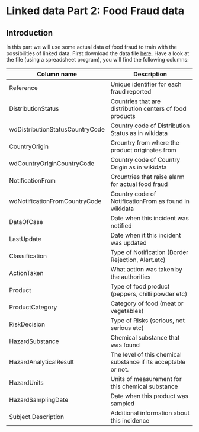 # Linked data Part 2: Food Fraud data

## Introduction

In this part we will use some actual data of food fraud to train with the possibilities of linked data. First download the data file [here](rasff_processed_adulteration_fraud.csv). Have a look at the file (using a spreadsheet program), you will find the following columns:

|Column name| Description|
|---|---|
|Reference|	Unique identifier for each fraud reported|
|DistributionStatus|	Countries that are distribution centers of food products|
|wdDistributionStatusCountryCode|	Country code of Distribution Status as in wikidata|
|CountryOrigin|	Crountry from where the product originates from|
|wdCountryOriginCountryCode|	Country code of Country Origin as in wikidata|
|NotificationFrom|	Crountries that raise alarm for actual food  fraud|
|wdNotificationFromCountryCode|	Country code of NotificationFrom as found in wikidata|
|DataOfCase|	Date when this incident was notified|
|LastUpdate|	Date when it this incident was updated|
|Classification|	Type of Notification (Border Rejection, Alert.etc)|
|ActionTaken|	What action was taken by the authorities|
|Product|	Type of food product (peppers, chilli powder etc)|
|ProductCategory|	Category of food (meat or vegetables)|
|RiskDecision|	Type of Risks (serious, not serious etc)|
|HazardSubstance|	Chemical substance that was found|
|HazardAnalyticalResult|	The level of this chemical substance if its acceptable or not.|
|HazardUnits|	Units of measurement for this chemical substance|
|HazardSamplingDate|	Date when this product was sampled|
|Subject.Description|	Additional information about this incidence|
